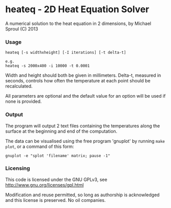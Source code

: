 heateq - 2D Heat Equation Solver
============

A numerical solution to the heat equation in 2 dimensions, by Michael Sproul (C) 2013

### Usage

	heateq [-s widthxheight] [-I iterations] [-t delta-t]

	e.g.
	heateq -s 2000x400 -i 10000 -t 0.0001

Width and height should both be given in millimeters. Delta-t, measured in seconds, controls how often the temperature at each point should be recalculated.

All parameters are optional and the default value for an option will be used if none is provided.

### Output

The program will output 2 text files containing the temperatures along the surface at the beginning and end of the computation.

The data can be visualised using the free program 'gnuplot' by running `make plot`, or a command of this form:

	gnuplot -e "splot 'filename' matrix; pause -1"


### Licensing
This code is licensed under the GNU GPLv3, see http://www.gnu.org/licenses/gpl.html

Modification and reuse permitted, so long as authorship is acknowledged and this license is preserved. No oil companies. 
